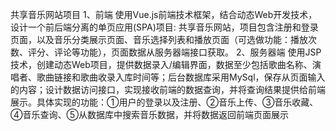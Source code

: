 共享音乐网站项目
1、前端
使用Vue.js前端技术框架，结合动态Web开发技术，设计一个前后端分离的单页应用(SPA)项目: 共享音乐网站，项目包含注册和登录页面，以及音乐分类展示页面、音乐选择列表和播放页面（可选做功能：播放次数、评分、评论等功能），页面数据从服务器端接口获取。
2、服务器端
使用JSP技术，创建动态Web项目，提供数据录入/编辑界面，数据至少包括歌曲名称、演唱者、歌曲链接和歌曲收录入库时间等；后台数据库采用MySql，保存从页面输入的内容；设计数据访问接口，实现接收前端的数据查询，并将查询结果提供给前端展示。具体实现的功能：①用户的登录以及注册、②音乐上传、③音乐收藏、④音乐查询、⑤从数据库中搜索音乐数据，并将数据返回前端页面展示
